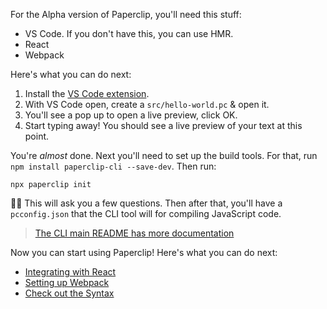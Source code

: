 

For the Alpha version of Paperclip, you'll need this stuff:

- VS Code. If you don't have this, you can use HMR. 
- React
- Webpack

Here's what you can do next:

1. Install the [VS Code extension](https://marketplace.visualstudio.com/items?itemName=crcn.paperclip-vscode-extension).
1. With VS Code open, create a `src/hello-world.pc` & open it.
1. You'll see a pop up to open a live preview, click OK.
1. Start typing away! You should see a live preview of your text at this point.


You're _almost_ done. Next you'll need to set up the build tools. For that, run `npm install paperclip-cli --save-dev`. Then run:

```
npx paperclip init
```

☝🏻 This will ask you a few questions. Then after that, you'll have a `pcconfig.json` that the CLI tool will for compiling JavaScript code. 

> [The CLI main README has more documentation](../../packages/paperclip-cli)

Now you can start using Paperclip! Here's what you can do next:

<!-- - Check out the tutorials -->
- [Integrating with React](../../packages/paperclip-compiler-react)
- [Setting up Webpack](../../packages/paperclip-loader)
- [Check out the Syntax](../Syntax)
